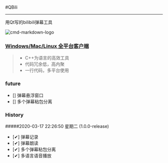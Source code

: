 #QBili 

------

用Qt写的bilibili弹幕工具

![cmd-markdown-logo](https://chunsource.top/main.png)
### [Windows/Mac/Linux 全平台客户端](https://github.com/ChunSource/QBili/releases/tag/1.0.0-beta)

> * C++为语言的高效工具
> * 代码冗余低，高内聚
> * 一行代码，多平台使用

### future
- [] 弹幕悬浮窗口
- [] 多个弹幕粘包分离

### History

#####2020-03-17 22:26:50 星期二 (1.0.0-release)
- [✔] 弹幕记录
- [✔] 弹幕朗读
- [✔] 多个弹幕粘包分离
- [✔] 多语言语音播放

